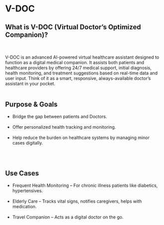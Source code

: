 # V-DOC
<h2> What is V-DOC (Virtual Doctor’s Optimized Companion)?</h2>
<br>
<br>
V-DOC is an advanced AI-powered virtual healthcare assistant designed to function as a digital medical companion. It assists both patients and healthcare providers by offering 24/7 medical support, initial diagnosis, health monitoring, and treatment suggestions based on real-time data and user input. Think of it as a smart, responsive, always-available doctor’s assistant in your pocket.
<br>


<br>
<h2>Purpose & Goals</h2>
<ul>
<li> Bridge the gap between patients and Doctors.</li>
<br>
<li> Offer personalized health tracking and monitoring.</li>
<br>
<li> Help reduce the burden on healthcare systems by managing minor cases digitally.</li>
</ul>
<br>


<br>
<h2>Use Cases</h2>
<ul>
<li> Frequent Health Monitoring – For chronic illness patients like diabetics, hypertensives.</li>
<br>
<li> Elderly Care – Tracks vital signs, notifies caregivers, helps with medication.</li>
<br>
<li> Travel Companion – Acts as a digital doctor on the go.</li>
<br>



